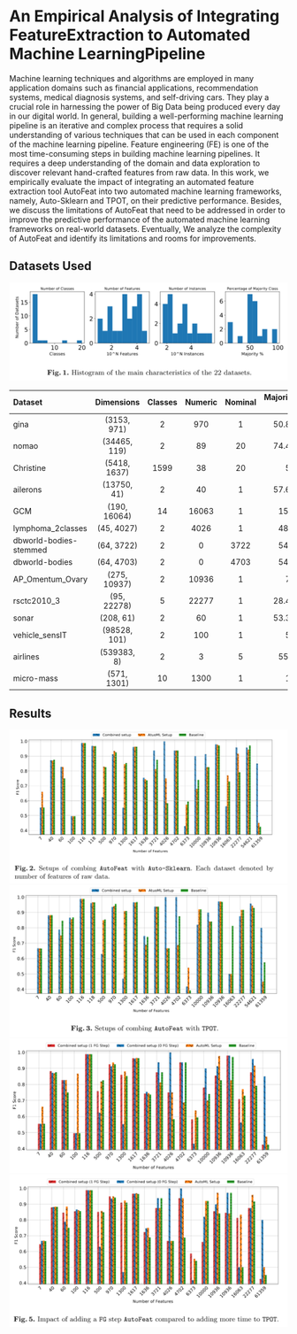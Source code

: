 # An Empirical Analysis of Integrating FeatureExtraction to Automated Machine LearningPipeline

Machine learning techniques and algorithms are employed in many application domains such as financial applications, recommendation systems,
medical diagnosis systems, and self-driving cars. They play a crucial role in harnessing the power of Big Data being produced every day in
our digital world. In general, building a well-performing machine learning pipeline is an iterative and complex process that requires 
a solid understanding of various techniques that can be used in each component of the machine learning pipeline. Feature engineering (FE) 
is one of the most time-consuming steps in building machine learning pipelines. It requires a deep understanding of the domain and data exploration 
to discover relevant hand-crafted features from raw data. In this work, we empirically evaluate the impact of 
integrating an automated feature extraction tool AutoFeat into two automated machine learning frameworks, namely, Auto-Sklearn and TPOT, 
on their predictive performance. Besides, we discuss the limitations of AutoFeat that need
to be addressed in order to improve the predictive performance of the automated machine learning frameworks on real-world datasets.
Eventually, We analyze the complexity of AutoFeat and identify its limitations and rooms for improvements.

## Datasets Used
![Dataset characteristics](figs/fig1.PNG)
  
  

| Dataset      | Dimensions | Classes  | Numeric | Nominal |  Majority %|
| :---        |    :----:   |       :----:   |     :----:   | :----:   |            ---: |
| gina      | (3153, 971)       | 2   |970   | 1   | 50.89   |
| nomao      | (34465, 119)    | 2   |89   | 20|  74.44  |
| Christine      |(5418, 1637)       | 1599   |38   | 20| 50   |
| ailerons      | (13750, 41)       | 2   |40   | 1   | 57.61   |
| GCM      | (190, 16064)       | 14   |16063   | 1   | 15.8  |
| lymphoma_2classes      | (45, 4027)  |2    | 4026   |1  | 48.9   |
| dbworld-bodies-stemmed      | (64, 3722)      | 2   |0   | 3722   | 54.7   |
| dbworld-bodies      | (64, 4703)     | 2   |0   | 4703   | 54.7   |
| AP_Omentum_Ovary      | (275, 10937)     | 2   |10936   | 1   | 72   |
| rsctc2010_3      | (95, 22278)    | 5   |22277   | 1   | 28.42  |
| sonar      |(208, 61)     | 2   |60   | 1   | 53.37   |
| vehicle_sensIT      |(98528, 101)   | 2   |100   | 1   | 50   |
| airlines      |(539383, 8)  | 2   |3  | 5   | 55.5   |
| micro-mass      |(571, 1301) | 10   |1300  | 1   | 10   |




## Results
![Experiment Results](figs/fig2.PNG)
![Experiment Results](figs/fig3.PNG)
![Experiment Results](figs/fig4.PNG)
![Experiment Results](figs/fig5.PNG)
